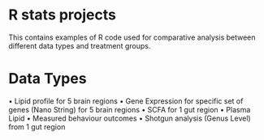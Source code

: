 # R stats projects

This contains examples of R code used for comparative analysis between different data types and treatment groups.


# Data Types
•	Lipid profile for 5 brain regions 
•	Gene Expression for specific set of genes (Nano String) for 5 brain regions
•	SCFA for 1 gut region
•	Plasma Lipid
•	Measured behaviour outcomes 
•	Shotgun analysis (Genus Level) from 1 gut region
